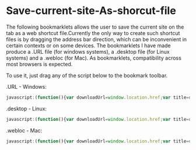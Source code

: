 # Save-current-site-As-shorcut-file
The following bookmarklets allows the user to save the current site on the tab as a web shortcut file.Currently the only way to create such shortcut files is by dragging the address bar direction, which can be inconvenient in certain contexts or on some devices. The bookmarklets I have made produce a .URL file (for windows systems), a .desktop file (for Linux systems) and a .webloc (for Mac). As bookmarklets,  compatibility across most browsers is expected.

To use it, just drag any of the script below to the bookmark toolbar.

.URL - Windows:
```javascript
javascript:(function(){var downloadUrl=window.location.href;var title=document.getElementsByTagName("title")[0].text.replace(/[^a-z0-9]/gi,'_').toLowerCase();title=title!==undefined?title:downloadUrl;var urlFileContent="[InternetShortcut]\nURL="+downloadUrl+"\nIDList= \nHotKey=0 \nIconFile= \nIconIndex=0";urlFileContent=urlFileContent.replace(/\n/g,"\r\n");var blob=new Blob([urlFileContent],{type:"application/octet-stream"});var a=document.createElement("a");a.href=URL.createObjectURL(blob);a.download=`${ title }.url`;a.textContent="Descargar acceso directo";document.body.appendChild(a);a.click()})();
```
.desktop - Linux:
```javascript
javascript:(function(){var downloadUrl=window.location.href;var title=document.getElementsByTagName("title")[0].text.replace(/[^a-z0-9]/gi,'_').toLowerCase();title=title!==undefined?title:downloadUrl;var urlFileContent="[Desktop Entry]\nVersion=1.0\nType=Link\nName="+title+"\nComment=Acceso directo a una web\nIcon=text-html\nURL="+downloadUrl;urlFileContent=urlFileContent.replace(/\n/g,"\r\n");var blob=new Blob([urlFileContent],{type:"application/octet-stream"});var a=document.createElement("a");a.href=URL.createObjectURL(blob);a.download=`${ title }.url`;a.textContent="Descargar acceso directo";document.body.appendChild(a);a.click()})();
```
.webloc - Mac: 
```javascript
javascript:(function(){var downloadUrl=window.location.href;var title=document.getElementsByTagName("title")[0].text.replace(/[^a-z0-9]/gi,'_').toLowerCase();title=title!==undefined?title:downloadUrl;var urlFileContent=`<?xml version="1.0" encoding="UTF-8"?><!DOCTYPE plist PUBLIC "-//Apple//DTD PLIST 1.0//EN" "http://www.apple.com/DTDs/PropertyList-1.0.dtd"><plist version="1.0"><dict><key>URL</key><string>${ downloadUrl }</string></dict></plist>`;urlFileContent=urlFileContent.replace(/\n/g,"\r\n");var blob=new Blob([urlFileContent],{type:"application/octet-stream"});var a=document.createElement("a");a.href=URL.createObjectURL(blob);a.download=`${ title }.url`;a.textContent="Descargar acceso directo";document.body.appendChild(a);a.click()})();
```
